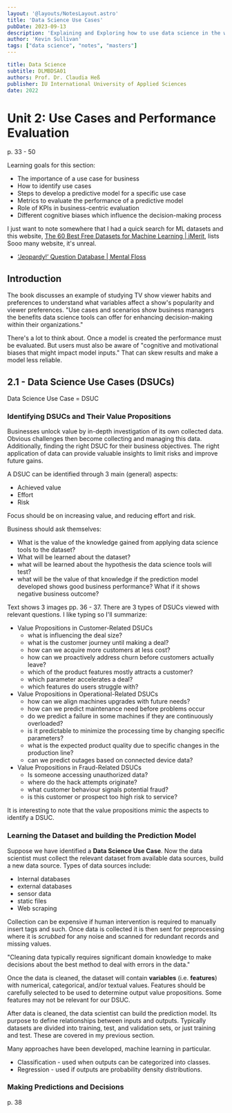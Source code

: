 ```yaml
---
layout: '@layouts/NotesLayout.astro'
title: 'Data Science Use Cases'
pubDate: 2023-09-13
description: 'Explaining and Exploring how to use data science in the wild.'
author: 'Kevin Sullivan'
tags: ["data science", "notes", "masters"]
---
```


```yaml
title: Data Science
subtitle: DLMBDSA01
authors: Prof. Dr. Claudia Heß
publisher: IU International University of Applied Sciences
date: 2022
```

# Unit 2: Use Cases and Performance Evaluation

p. 33 - 50

Learning goals for this section:
+ The importance of a use case for business
+ How to identify use cases
+ Steps to develop a predictive model for a specific use case
+ Metrics to evaluate the performance of a predictive model
+ Role of KPIs in business-centric evaluation
+ Different cognitive biases which influence the decision-making process

I just want to note somewhere that I had a quick search for ML datasets and this website, [The 60 Best Free Datasets for Machine Learning | iMerit](https://imerit.net/blog/the-60-best-free-datasets-for-machine-learning-all-pbm/), lists Sooo many website, it's unreal. 
+ [‘Jeopardy!’ Question Database | Mental Floss](https://www.mentalfloss.com/article/611940/jeopardy-question-database)

## Introduction

The book discusses an example of studying TV show viewer habits and preferences to understand what variables affect a show's popularity and viewer preferences. "Use cases and scenarios show business managers the benefits data science tools can offer for enhancing decision-making within their organizations." 

There's a lot to think about. Once a model is created the performance must be evaluated. But users must also be aware of "cognitive and motivational biases that might impact model inputs." That can skew results and make a model less reliable. 

## 2.1 - Data Science Use Cases (DSUCs)

Data Science Use Case = DSUC

### Identifying DSUCs and Their Value Propositions

Businesses unlock value by in-depth investigation of its own collected data. Obvious challenges then become collecting and managing this data. Additionally, finding the right DSUC for their business objectives. The right application of data can provide valuable insights to limit risks and improve future gains.

A DSUC can be identified through 3 main (general) aspects:
+ Achieved value
+ Effort
+ Risk

Focus should be on increasing value, and reducing effort and risk. 

Business should ask themselves:
+ What is the value of the knowledge gained from applying data science tools to the dataset?
+ What will be learned about the dataset?
+ what will be learned about the hypothesis the data science tools will test?
+ what will be the value of that knowledge if the prediction model developed shows good business performance? What if it shows negative business outcome?

Text shows 3 images pp. 36 - 37. There are 3 types of DSUCs viewed with relevant questions. I like typing so I'll summarize:
+ Value Propositions in Customer-Related DSUCs
	+ what is influencing the deal size?
	+ what is the customer journey until making a deal?
	+ how can we acquire more customers at less cost?
	+ how can we proactively address churn before customers actually leave?
	+ which of the product features mostly attracts a customer?
	+ which parameter accelerates a deal?
	+ which features do users struggle with?
+ Value Propositions in Operational-Related DSUCs
	+ how can we align machines upgrades with future needs?
	+ how can we predict maintenance need before problems occur
	+ do we predict a failure in some machines if they are continuously overloaded?
	+ is it predictable to minimize the processing time by changing specific parameters?
	+ what is the expected product quality due to specific changes in the production line?
	+ can we predict outages based on connected device data?
+ Value Propositions in Fraud-Related DSUCs
	+ Is someone accessing unauthorized data?
	+ where do the hack attempts originate?
	+ what customer behaviour signals potential fraud?
	+ is this customer or prospect too high risk to service?

It is interesting to note that the value propositions mimic the aspects to identify a DSUC. 

### Learning the Dataset and building the Prediction Model

Suppose we have identified a **Data Science Use Case**. Now the data scientist must collect the relevant dataset from available data sources, build a new data source. Types of data sources include:
+ Internal databases
+ external databases
+ sensor data
+ static files
+ Web scraping

Collection can be expensive if human intervention is required to manually insert tags and such. Once data is collected it is then sent for preprocessing where it is _scrubbed_ for any noise and scanned for redundant records and missing values. 

"Cleaning data typically requires significant domain knowledge to make decisions about the best method to deal with errors in the data." 

Once the data is cleaned, the dataset will contain **variables** (i.e. **features**) with numerical, categorical, and/or textual values. Features should be carefully selected to be used to determine output value propositions. Some features may not be relevant for our DSUC.

After data is cleaned, the data scientist can build the prediction model. Its purpose to define relationships between inputs and outputs. Typically datasets are divided into training, test, and validation sets, or just training and test. These are covered in my previous section. 

Many approaches have been developed, machine learning in particular. 
+ Classification - used when outputs can be categorized into classes.
+ Regression - used if outputs are probability density distributions.

### Making Predictions and Decisions

p. 38
